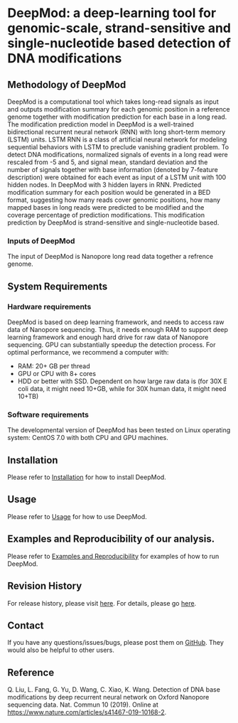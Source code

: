 # DeepMod: a deep-learning tool for genomic-scale, strand-sensitive and single-nucleotide based detection of DNA modifications

## Methodology of DeepMod

DeepMod is a computational tool which takes long-read signals as input and outputs modification summary for each genomic position in a reference genome together with modification prediction for each base in a long read. The modification prediction model in DeepMod is a well-trained bidirectional recurrent neural network (RNN) with long short-term memory (LSTM) units. LSTM RNN is a class of artificial neural network for modeling sequential behaviors with LSTM to preclude vanishing gradient problem.  To detect DNA modifications, normalized signals of events in a long read were rescaled from -5 and 5, and signal mean, standard deviation and the number of signals together with base information (denoted by 7-feature description) were obtained for each event as input of a LSTM unit with 100 hidden nodes. In DeepMod with 3 hidden layers in RNN. Predicted modification summary for each position would be generated in a BED format, suggesting how many reads cover genomic positions, how many mapped bases in long reads were predicted to be modified and the coverage percentage of prediction modifications. This modification prediction by DeepMod is strand-sensitive and single-nucleotide based. 

### Inputs of DeepMod

The input of DeepMod is Nanopore long read data together a refrence genome. 

## System Requirements
### Hardware requirements
DeepMod is based on deep learning framework, and needs to access raw data of Nanopore sequencing. Thus, it needs enough RAM to support deep learning framework and enough hard drive for raw data of Nanopore sequencing. GPU can substantially speedup the detection process. For optimal performance, we recommend a computer with:
 * RAM: 20+ GB per thread
 * GPU or CPU with 8+ cores
 * HDD or better with SSD. Dependent on how large raw data is (for 30X E coli data, it might need 10+GB, while for 30X human data, it might need 10+TB)
 
### Software requirements
The developmental version of DeepMod has been tested on Linux operating system: CentOS 7.0 with both CPU and GPU machines.

## Installation
Please refer to [Installation](https://github.com/WGLab/DeepMod/blob/master/docs/Install.md) for how to install DeepMod.

## Usage

Please refer to [Usage](https://github.com/WGLab/DeepMod/blob/master/docs/Usage.md) for how to use DeepMod.

## Examples and Reproducibility of our analysis.

Please refer to [Examples and Reproducibility](https://github.com/WGLab/DeepMod/blob/master/docs/Reproducibility.md) for examples of how to run DeepMod.

## Revision History

For release history, please visit [here](https://github.com/WGLab/NanoDeepMod/releases). For details, please go [here](https://github.com/WGLab/DeepMod/blob/master/README.md).

## Contact

If you have any questions/issues/bugs, please post them on [GitHub](https://github.com/WGLab/DeepMod/issues). They would also be helpful to other users. 

## Reference
Q. Liu, L. Fang, G. Yu, D. Wang, C. Xiao, K. Wang. Detection of DNA base modifications by deep recurrent neural network on Oxford Nanopore sequencing data. Nat. Commun 10 (2019). Online at https://www.nature.com/articles/s41467-019-10168-2.
